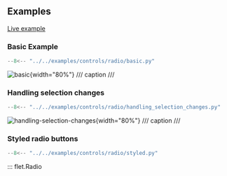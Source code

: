 ## Examples

[Live example](https://flet-controls-gallery.fly.dev/input/radio)

### Basic Example

```python
--8<-- "../../examples/controls/radio/basic.py"
```

![basic](../../examples/controls/radio/media/basic.gif){width="80%"}
/// caption
///


### Handling selection changes

```python
--8<-- "../../examples/controls/radio/handling_selection_changes.py"
```

![handling-selection-changes](../../examples/controls/radio/media/handling_selection_changes.gif){width="80%"}
/// caption
///

### Styled radio buttons

```python
--8<-- "../../examples/controls/radio/styled.py"
```

::: flet.Radio
